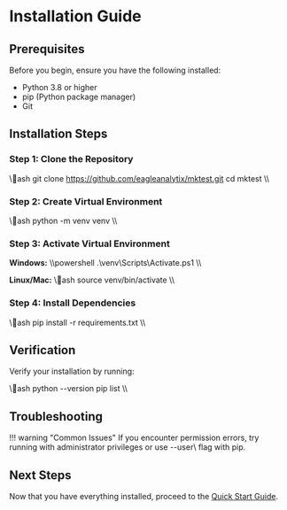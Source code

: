 # Installation Guide

## Prerequisites

Before you begin, ensure you have the following installed:

- Python 3.8 or higher
- pip (Python package manager)
- Git

## Installation Steps

### Step 1: Clone the Repository

\\\ash
git clone https://github.com/eagleanalytix/mktest.git
cd mktest
\\\

### Step 2: Create Virtual Environment

\\\ash
python -m venv venv
\\\

### Step 3: Activate Virtual Environment

**Windows:**
\\\powershell
.\venv\Scripts\Activate.ps1
\\\

**Linux/Mac:**
\\\ash
source venv/bin/activate
\\\

### Step 4: Install Dependencies

\\\ash
pip install -r requirements.txt
\\\

## Verification

Verify your installation by running:

\\\ash
python --version
pip list
\\\

## Troubleshooting

!!! warning "Common Issues"
    If you encounter permission errors, try running with administrator privileges or use \--user\ flag with pip.

## Next Steps

Now that you have everything installed, proceed to the [Quick Start Guide](quick-start.md).

